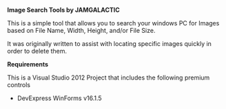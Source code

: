 <b>Image Search Tools by JAMGALACTIC</b>
<p>This is a simple tool that allows you to search your windows PC for Images 
based on File Name, Width, Height, and/or File Size.</p>
<p>It was originally written to assist with locating specific images quickly 
in order to delete them.</p>
<b>Requirements</b>
<p>This is a Visual Studio 2012 Project that includes the following premium controls</p>
<ul>
<li>DevExpress WinForms v16.1.5</li>
</ul>